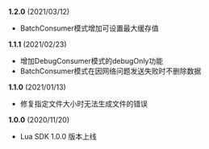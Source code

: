 **1.2.0** (2021/03/12)
- BatchConsumer模式增加可设置最大缓存值

**1.1.1** (2021/02/23)
- 增加DebugConsumer模式的debugOnly功能
- BatchConsumer模式在因网络问题发送失败时不删除数据

**1.1.0** (2021/01/13)
- 修复指定文件大小时无法生成文件的错误

**1.0.0** (2020/11/20)
- Lua SDK 1.0.0 版本上线
